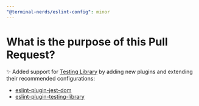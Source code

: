 ```yaml
---
"@terminal-nerds/eslint-config": minor
---
```


# What is the purpose of this Pull Request?

✨ Added support for [Testing Library] by adding new plugins and extending their
recommended configurations:

-   [eslint-plugin-jest-dom]
-   [eslint-plugin-testing-library]

[testing library]: https://testing-library.com/
[eslint-plugin-jest-dom]: https://github.com/testing-library/eslint-plugin-jest-dom
[eslint-plugin-testing-library]: https://github.com/testing-library/eslint-plugin-testing-library
